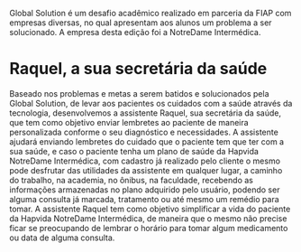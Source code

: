 Global Solution é um desafio acadêmico realizado em parceria da FIAP com empresas diversas, no qual apresentam aos alunos um problema a ser solucionado. A empresa desta edição foi a NotreDame Intermédica.

# Raquel, a sua secretária da saúde

Baseado nos problemas e metas a serem batidos e solucionados pela Global Solution, de levar aos pacientes os cuidados com a saúde através da tecnologia, desenvolvemos a assistente Raquel, sua secretária da saúde, que tem como objetivo enviar lembretes ao paciente de maneira personalizada conforme o seu diagnóstico e necessidades. A assistente ajudará enviando lembretes do cuidado que o paciente tem que ter com a sua saúde, e caso o paciente tenha um plano de saúde da Hapvida NotreDame Intermédica, com cadastro já realizado pelo cliente o mesmo pode desfrutar das utilidades da assistente em qualquer lugar, a caminho do trabalho, na academia, no ônibus, na faculdade, recebendo as informações armazenadas no plano adquirido pelo usuário, podendo ser alguma consulta já marcada, tratamento ou até mesmo um remédio para tomar. A assistente Raquel tem como objetivo simplificar a vida do paciente da Hapvida NotreDame Intermédica, de maneira que o mesmo não precise ficar se preocupando de lembrar o horário para tomar algum medicamento ou data de alguma consulta.
